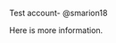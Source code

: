Test account- @smarion18

Here is more information.

<!---
smarion18/smarion18 is a ✨ special ✨ repository because its `README.md` (this file) appears on your GitHub profile.
You can click the Preview link to take a look at your changes.
--->
